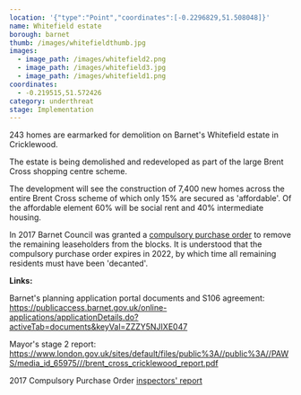 ```yaml
---
location: '{"type":"Point","coordinates":[-0.2296829,51.508048]}'
name: Whitefield estate
borough: barnet
thumb: /images/whitefieldthumb.jpg
images:
  - image_path: /images/whitefield2.png
  - image_path: /images/whitefield3.jpg
  - image_path: /images/whitefield1.png
coordinates:
  - -0.219515,51.572426
category: underthreat
stage: Implementation
---
```

243 homes are earmarked for demolition on Barnet's Whitefield estate in Cricklewood. 

The estate is being demolished and redeveloped as part of the large Brent Cross shopping centre scheme.

The development will see the construction of 7,400 new homes across the entire Brent Cross scheme of which only 15% are secured as 'affordable'. Of the affordable element 60% will be social rent and 40% intermediate housing.

In 2017 Barnet Council was granted a [compulsory purchase order](/images/whitefieldcpo.pdf) to remove the remaining leaseholders from the blocks. It is understood that the compulsory purchase order expires in 2022, by which time all remaining residents must have been 'decanted'.

**Links:**

Barnet's planning application portal documents and S106 agreement: <https://publicaccess.barnet.gov.uk/online-applications/applicationDetails.do?activeTab=documents&keyVal=ZZZY5NJIXE047>

Mayor's stage 2 report: <https://www.london.gov.uk/sites/default/files/public%3A//public%3A//PAWS/media_id_65975///brent_cross_cricklewood_report.pdf>

2017 Compulsory Purchase Order [inspectors' report](/images/whitefieldcpo.pdf)